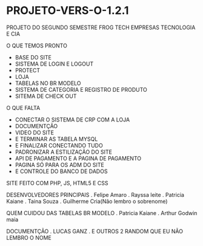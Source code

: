 # PROJETO-VERS-O-1.2.1
PROJETO DO SEGUNDO SEMESTRE FROG TECH EMPRESAS TECNOLOGIA E CIA

O QUE TEMOS PRONTO 
- BASE DO SITE
- SISTEMA DE LOGIN E LOGOUT
- PROTECT
- LOJA
- TABELAS NO BR MODELO
- SISTEMA DE CATEGORIA E REGISTRO DE PRODUTO
- SITEMA DE CHECK OUT 

O QUE FALTA 
- CONECTAR O SISTEMA DE CRP COM A LOJA 
- DOCUMENTÇÃO
- VIDEO DO SITE
- E TERMINAR AS TABELA MYSQL
- E FINALIZAR CONECTANDO TUDO
- PADRONIZAR A ESTILIZAÇÃO DO SITE
- API DE PAGAMENTO E A PAGINA DE PAGAMENTO
- PAGINA SÓ PARA OS ADM DO SITE
- E CONTROLE DO BANCO DE DADOS 

SITE FEITO COM PHP, JS, HTML5 E CSS 

DESENVOLVEDORES PRINCIPAIS 
. Felipe Amaro
. Rayssa leite 
. Patricia Kaiane 
. Taina Souza 
. Guilherme Cria(Não lembro o sobrenome)

QUEM CUIDOU DAS TABELAS BR MODELO 
. Patricia Kaiane 
. Arthur Godwin maia 

DOCUMENTÇÃO 
. LUCAS GANZ
. E OUTROS 2 RANDOM QUE EU NÃO LEMBRO O NOME 
